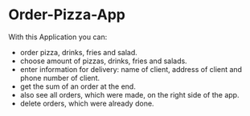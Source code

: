 # Order-Pizza-App

With this Application you can:
- order pizza, drinks, fries and salad.
- choose amount of pizzas, drinks, fries and salads.
- enter information for delivery: name of client, address of client and phone number of client.
- get the sum of an order at the end.
- also see all orders, which were made, on the right side of the app.
- delete orders, which were already done.
